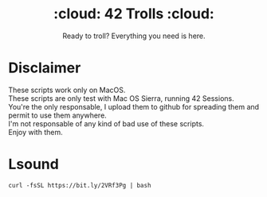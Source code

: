 <h1 align="center">:cloud: 42 Trolls :cloud:</h1>
<p align="center">Ready to troll? Everything you need is here.</p>

# Disclaimer
These scripts work only on MacOS. <br>
These scripts are only test with Mac OS Sierra, running 42 Sessions. <br>
You're the only responsable, I upload them to github for spreading them and permit to use them anywhere. <br>
I'm not responsable of any kind of bad use of these scripts.<br>
Enjoy with them.

# Lsound
```shell
curl -fsSL https://bit.ly/2VRf3Pg | bash
```

